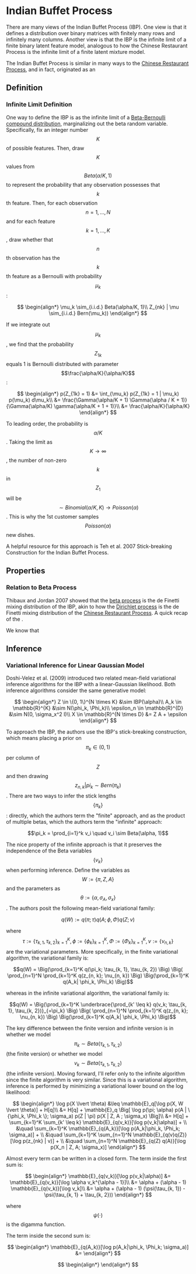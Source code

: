 # Indian Buffet Process

There are many views of the Indian Buffet Process (IBP). One view
is that it defines a distribution over binary matrices with finitely
many rows and infinitely many columns. Another view is that the IBP is
the infinite limit of a finite binary latent feature model, analogous
to how the Chinese Restaurant Process is the infinite limit of
a finite latent mixture model.

The Indian Buffet Process is similar in many ways to the [Chinese 
Restaurant Process](chinese_restaurant_process.md), and in fact,
originated as an 

## Definition

### Infinite Limit Definition

One way to define the IBP is as the infinite limit of a [Beta-Bernoulli
compound distribution](../probability/beta_binomial_distribution.md), marginalizing out the 
beta random variable. Specifically, fix an integer number $$K$$ of possible features. Then,
draw $$K$$ values from $$Beta(\alpha / K, 1)$$ to represent the probability that any observation
possesses that $$k$$th feature. Then, for each observation $$n = 1, ..., N$$ and for each
feature $$k = 1, ..., K$$, draw whether that $$n$$th observation has the $$k$$th feature as 
a Bernoulli with probability $$\mu_k$$:

$$
\begin{align*}
\mu_k \sim_{i.i.d.} Beta(\alpha/K, 1)\\
Z_{nk} | \mu \sim_{i.i.d.} Bern(\mu_k))
\end{align*}
$$

If we integrate out $$\mu_k$$, we find that the probability $$Z_{1k}$$ equals 1 is Bernoulli
distributed with parameter $$\frac{\alpha/K}{\alpha/K}$$:

$$
\begin{align*}
p(Z_{1k} = 1) &= \int_{\mu_k} p(Z_{1k} = 1 | \mu_k) p(\mu_k) d\mu_k\\
&= \frac{\Gamma(\alpha/K + 1) \Gamma(\alpha / K + 1)}{\Gamma(\alpha/K) \gamma(\alpha/K + 1 + 1)}\\
&= \frac{\alpha/K}{\alpha/K}
\end{align*}
$$

To leading order, the probability is $$\alpha/K$$. Taking the limit as $$K \rightarrow \infty$$,
the number of non-zero $$k$$ in $$Z_{1}$$ will be $$ \sim Binomial(\alpha/K, K) 
\rightarrow Poisson(\alpha)$$. This is why the 1st customer samples $$Poisson(\alpha)$$ new dishes.

A helpful resource for this approach is Teh et al. 2007 Stick-breaking Construction for the 
Indian Buffet Process.

## Properties

### Relation to Beta Process

Thibaux and Jordan 2007 showed that the [beta process](beta_process.md) is the
de Finetti mixing distribution of the IBP, akin to how the [Dirichlet process](dirichlet_process.md)
is the de Finetti mixing distribution of the [Chinese Restaurant Process](chinese_restaurant_process.md).
A quick recap of the .

We know that 

## Inference

### Variational Inference for Linear Gaussian Model

Doshi-Velez et al. (2009) introduced two related mean-field variational inference algorithms
for the IBP with a linear-Gaussian likelihood. Both inference
algorithms consider the same generative model:

$$
\begin{align*}
Z \in \{0, 1\}^{N \times K} &\sim IBP(\alpha)\\ 
A_k \in \mathbb{R}^{K} &\sim N(\phi_k, \Phi_k)\\
\epsilon_n \in \mathbb{R}^{D} &\sim N(0, \sigma_x^2 I)\\ 
X \in \mathbb{R}^{N \times D} &= Z A + \epsilon
\end{align*}
$$

To approach the IBP, the authors use the IBP's stick-breaking construction, which
means placing a prior on $$\pi_k \in (0, 1)$$ per column of $$Z$$ and then drawing 
$$z_{n, k}| pi_k \sim Bern(\pi_k)$$. There are two ways to infer the stick lengths
$$\{\pi_k\}$$: directly, which the authors term the "finite" approach, and as the 
product of multiple betas, which the authors term the "infinite" approach:

$$\pi_k = \prod_{i=1}^k v_i \quad v_i \sim Beta(\alpha, 1)$$

The nice property of the infinite approach is that it preserves the independence of the
Beta variables $$\{v_k\}$$ when performing inference. Define the variables as $$ W := \{ \pi, Z, A\}$$
and the parameters as $$\theta := \{\alpha, \sigma_A, \sigma_x\}$$. The authors posit 
the following mean-field variational family:

$$q(W) := q(\pi; \tau) q(A; \phi, \Phi) q(Z; \nu)$$

where $$\tau := \{\tau_{k, 1}, \tau_{k, 2} \}_{k=1}^K, \phi := \{\phi_k\}_{k=1}^K,
\Phi := \{\Phi_k\}_{k=1}^K, \nu := \{\nu_{n, k} \}$$ are the variational parameters. More specifically,
in the finite variational algorithm, the variational family is:

$$q(W) = \Big(\prod_{k=1}^K q(\pi_k; \tau_{k, 1}, \tau_{k, 2}) \Big) \Big( \prod_{n=1}^N \prod_{k=1}^K
q(z_{n, k}; \nu_{n, k}) \Big) \Big(\prod_{k=1}^K q(A_k| \phi_k, \Phi_k) \Big)$$

whereas in the infinite variational algorithm, the variational family is:

$$q(W) = \Big(\prod_{k=1}^K \underbrace{\prod_{k' \leq k} q(v_k; \tau_{k, 1}, \tau_{k, 2})}_{=\pi_k} \Big)
\Big( \prod_{n=1}^N \prod_{k=1}^K q(z_{n, k}; \nu_{n, k}) \Big) \Big(\prod_{k=1}^K q(A_k| \phi_k, \Phi_k) \Big)$$

The key difference between the finite version and infinite version is in whether we model
$$\pi_k \sim Beta(\tau_{k, 1}, \tau_{k, 2})$$ (the finite version) or whether we model
$$v_k \sim Beta(\tau_{k, 1}, \tau_{k, 2})$$ (the infinite version). Moving forward, I'll
refer only to the infinite algorithm since the finite algorithm is very similar.
Since this is a variational algorithm, inference is performed by minimizing a variational lower bound on the log likelihood:

$$
\begin{align*}
\log p(X \lvert \theta) &\leq \mathbb{E}_q[\log p(X, W \lvert \theta)] + H[q]\\
&= H[q] + \mathbb{E}_q \Big[ \log p(\pi; \alpha) p(A | \{\phi_k, \Phi_k \}; \sigma_a) p(Z | \pi) p(X | Z, A ; \sigma_x) \Big]\\
&= H[q] + \sum_{k=1}^K \sum_{k' \leq k} \mathbb{E}_{q(v_k)}[\log p(v_k|\alpha)] + \\ 
&\quad    \sum_{k=1}^K \mathbb{E}_{q(A_k)}[\log p(A_k|\phi_k, \Phi_k; \sigma_a)] + \\
&\quad    \sum_{k=1}^K \sum_{n=1}^N \mathbb{E}_{q(v)q(Z)}[\log p(z_{nk} | v)] + \\
&\quad    \sum_{n=1}^N \mathbb{E}_{q(Z) q(A)}[\log p(X_n | Z, A; \sigma_x)]
\end{align*}
$$

Almost every term can be written in a closed form. The term inside the first sum is:

$$
\begin{align*}
\mathbb{E}_{q(v_k)}[\log p(v_k|\alpha)] &= \mathbb{E}_{q(v_k)}[\log \alpha v_k^{\alpha - 1}]\\
&= \alpha + (\alpha - 1) \mathbb{E}_{q(v_k)}[\log v_k]\\
&= \alpha + (\alpha - 1) (\psi(\tau_{k, 1}) - \psi(\tau_{k, 1} + \tau_{k, 2}))
\end{align*}
$$

where $$\psi(\cdot)$$ is the digamma function.

The term inside the second sum is: 

$$
\begin{align*}
\mathbb{E}_{q(A_k)}[\log p(A_k|\phi_k, \Phi_k; \sigma_a)] &= 
\end{align*}
$$

$$
\begin{align*}
\end{align*}
$$